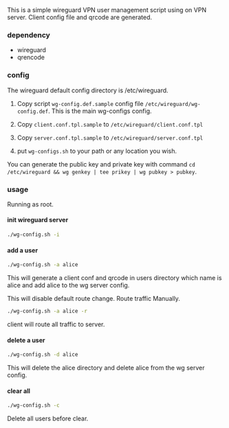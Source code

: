 This is a simple wireguard VPN user management script using on VPN server.
Client config file and qrcode are generated.

### dependency

* wireguard
* qrencode

### config
The wireguard default config directory is /etc/wireguard.

1. Copy script `wg-config.def.sample` config file  `/etc/wireguard/wg-config.def`. This is the main wg-configs config.

2. Copy `client.conf.tpl.sample` to `/etc/wireguard/client.conf.tpl`

3. Copy `server.conf.tpl.sample` to `/etc/wireguard/server.conf.tpl`

4. put `wg-configs.sh` to your path or any location you wish.

You can generate the public key and private key with command `cd /etc/wireguard && wg genkey | tee prikey | wg pubkey > pubkey`.

### usage

Running as root.

#### init wireguard server

```bash
./wg-config.sh -i
```

#### add a user

```bash
./wg-config.sh -a alice
```

This will generate a client conf and qrcode in users directory which name is alice and add alice to the wg server config.

This will disable default route change. Route traffic Manually.

```bash
./wg-config.sh -a alice -r
```

client will route all traffic to server.

#### delete a user

```bash
./wg-config.sh -d alice
```
This will delete the alice directory and delete alice from the wg server config.

#### clear all

```bash
./wg-config.sh -c
```

Delete all users before clear.

